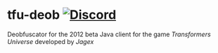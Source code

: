 # tfu-deob [![Discord](https://img.shields.io/discord/384870460640329728.svg?logo=discord)](https://discord.gg/G2kxrnU)

Deobfuscator for the 2012 beta Java client for the game *Transformers Universe* developed by *Jagex*
